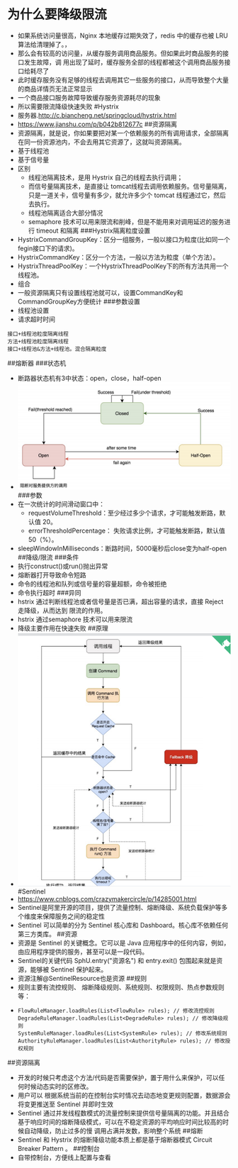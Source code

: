 # 为什么要降级限流
* 如果系统访问量很高，Nginx 本地缓存过期失效了，redis 中的缓存也被 LRU 算法给清理掉了。，
* 那么会有较高的访问量，从缓存服务调用商品服务。但如果此时商品服务的接口发生故障，调
  用出现了延时，缓存服务全部的线程都被这个调用商品服务接口给耗尽了
* 此时缓存服务没有足够的线程去调用其它一些服务的接口，从而导致整个大量的商品详情页无法正常显示
* 一个商品接口服务故障导致缓存服务资源耗尽的现象
* 所以需要限流降级快速失败
#Hystrix
* 服务器.http://c.biancheng.net/springcloud/hystrix.html
* https://www.jianshu.com/p/b042b812677c
##资源隔离
* 资源隔离，就是说，你如果要把对某一个依赖服务的所有调用请求，全部隔离在同一份资源池内，不会去用其它资源了，这就叫资源隔离。
* 基于线程池
* 基于信号量
* 区别
    * 线程池隔离技术，是用 Hystrix 自己的线程去执行调用；
    * 而信号量隔离技术，是直接让 tomcat线程去调用依赖服务。信号量隔离，只是一道关卡，信号量有多少，就允许多少个 tomcat 线程通过它，然后去执行。
    * 线程池隔离适合大部分情况
    * semaphore 技术可以用来限流和削峰，但是不能用来对调用延迟的服务进行 timeout 和隔离
###Hystrix隔离粒度设置
* HystrixCommandGroupKey：区分一组服务，一般以接口为粒度(比如同一个fegin接口下的请求)。
* HystrixCommandKey：区分一个方法，一般以方法为粒度（单个方法）。
* HystrixThreadPoolKey：一个HystrixThreadPoolKey下的所有方法共用一个线程池。
* 组合
* 一般资源隔离只有设置线程池就可以，设置CommandKey和CommandGroupKey方便统计
###参数设置
* 线程池设置
* 请求超时时间
````
接口+线程池粒度隔离线程
方法+线程池粒度隔离线程
接口+线程池&方法+线程池。混合隔离粒度
````
##熔断器
###状态机
* 断路器状态机有3中状态：open，close，half-open
* ![](img/断路器.PNG)
###参数
* 在一次统计的时间滑动窗口中：
    * requestVolumeThreshold：至少经过多少个请求，才可能触发断路，默认值 20。
    * errorThresholdPercentage： 失败请求比例，才可能触发断路，默认值 50（%）。
* sleepWindowInMilliseconds：断路时间，5000毫秒后close变为half-open
##降级/限流
###条件
* 执行construct()或run()抛出异常
* 熔断器打开导致命令短路
* 命令的线程池和队列或信号量的容量超额，命令被拒绝
* 命令执行超时
###异同
* hstrix 通过判断线程池或者信号量是否已满，超出容量的请求，直接 Reject 走降级，从而达到 限流的作用。
* hstrix 通过semaphore 技术可以用来限流
* 降级主要作用在快速失败
##原理
* ![](img/流程.PNG)
#Sentinel
* https://www.cnblogs.com/crazymakercircle/p/14285001.html
* Sentinel是阿里开源的项目，提供了流量控制、熔断降级、系统负载保护等多个维度来保障服务之间的稳定性
* Sentinel 可以简单的分为 Sentinel 核心库和 Dashboard。核心库不依赖任何第三方类库。
##资源
* 资源是 Sentinel 的关键概念。它可以是 Java 应用程序中的任何内容，例如，由应用程序提供的服务，甚至可以是一段代码。
* Sentinel的关键代码 SphU.entry("资源名") 和 entry.exit() 包围起来就是资源，能够被 Sentinel 保护起来。
* 资源注解@SentinelResource也是资源
##规则
* 规则主要有流控规则、 熔断降级规则、系统规则、权限规则、热点参数规则等：
* ````
  FlowRuleManager.loadRules(List<FlowRule> rules); // 修改流控规则
  DegradeRuleManager.loadRules(List<DegradeRule> rules); // 修改降级规则
  SystemRuleManager.loadRules(List<SystemRule> rules); // 修改系统规则
  AuthorityRuleManager.loadRules(List<AuthorityRule> rules); // 修改授权规则
  ````
##资源隔离
* 开发的时候只考虑这个方法/代码是否需要保护，置于用什么来保护，可以任何时候动态实时的区修改。
* 用户可以 根据系统当前的在控制台实时情况去动态地变更规则配置，数据源会将变更推送至 Sentinel 并即时生效
* Sentinel 通过并发线程数模式的流量控制来提供信号量隔离的功能。并且结合基于响应时间的熔断降级模式，可以在不稳定资源的平均响应时间比较高的时候自动降级，防止过多的慢
  调用占满并发数，影响整个系统
##熔断
* Sentinel 和 Hystrix 的熔断降级功能本质上都是基于熔断器模式 Circuit Breaker Pattern 。
##控制台
* 自带控制台，方便线上配置与查看  

